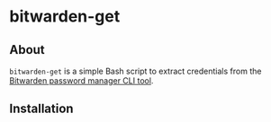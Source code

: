 # bitwarden-get

## About
`bitwarden-get` is a simple Bash script to extract credentials from the [Bitwarden
password manager CLI tool](https://bitwarden.com/help/cli/).

## Installation
